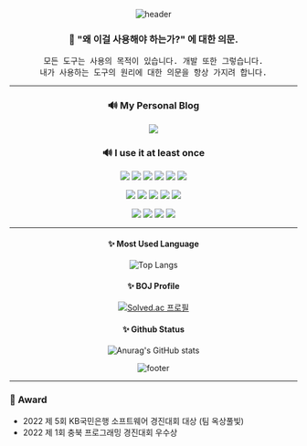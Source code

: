 <div align="center">
  
![header](https://capsule-render.vercel.app/api?type=waving&color=0:07EFEB,20:1EC4DC,40:369ACD,60:4D6FBE,100:6644AF&height=250&fontColor=ffffff&section=header&text=RookieAND&fontSize=90&animation=fadeIn)

<h3>📑 "왜 이걸 사용해야 하는가?" 에 대한 의문. </h3>

<pre>모든 도구는 사용의 목적이 있습니다. 개발 또한 그렇습니다.
내가 사용하는 도구의 원리에 대한 의문을 항상 가지려 합니다.</pre>
  
***  
  
<h3>🔊 My Personal Blog</h3>
  <a href="https://velog.io/@rookieand"><img src="https://img.shields.io/badge/Velog-20C997?style=for-the-badge&logo=Velog&logoColor=white"/></a>

<h3>🔊 I use it at least once</h3>

  <img src="https://img.shields.io/badge/Javascript-F7DF1E?style=for-the-badge&logo=Javascript&logoColor=white"/> <img src="https://img.shields.io/badge/Typescript-007ACC?style=for-the-badge&logo=Typescript&logoColor=white"/> <img src="https://img.shields.io/badge/Python-3776AB?style=for-the-badge&logo=Python&logoColor=white"/> <img src="https://img.shields.io/badge/C-A8B9CC?style=for-the-badge&logo=C&logoColor=white"/> <img src="https://img.shields.io/badge/Java-FF3300?style=for-the-badge&logo=CoffeeScript&logoColor=white"/> <img src="https://img.shields.io/badge/Swift-F05138?style=for-the-badge&logo=Swift&logoColor=white"/>

<img src="https://img.shields.io/badge/React-61DAFB?style=for-the-badge&logo=React&logoColor=white"/> <img src="https://img.shields.io/badge/Next.js-000000?style=for-the-badge&logo=Next.js&logoColor=white"/> <img src="https://img.shields.io/badge/Flask-000000?style=for-the-badge&logo=Flask&logoColor=white"/> <img src="https://img.shields.io/badge/Express-000000?style=for-the-badge&logo=Express&logoColor=white"/> <img src="https://img.shields.io/badge/React_Query-FF4154?style=for-the-badge&logo=React-Query&logoColor=white"/>
  
<img src="https://img.shields.io/badge/MySQL-4479A1?style=for-the-badge&logo=MySQL&logoColor=white"/> <img src="https://img.shields.io/badge/MariaDB-003545?style=for-the-badge&logo=MariaDB&logoColor=white"/> <img src="https://img.shields.io/badge/Redis-DC382D?style=for-the-badge&logo=Redis&logoColor=white"/> <img src="https://img.shields.io/badge/MongoDB-47A248?style=for-the-badge&logo=MongoDB&logoColor=white"/>
  
***
  
<h4>✨ Most Used Language</h4>
  
![Top Langs](https://github-readme-stats.vercel.app/api/top-langs/?username=RookieAND&theme=radical&hide=jupyter%20notebook&layout=compact)
  
  
<h4>✨ BOJ Profile</h4>
  
[![Solved.ac
프로필](http://mazassumnida.wtf/api/v2/generate_badge?boj=gwangin)](https://solved.ac/gwangin)

<h4>✨ Github Status</h4>
  
![Anurag's GitHub stats](https://github-readme-stats.vercel.app/api?username=RookieAND&show_icons=true&theme=radical)

![footer](https://capsule-render.vercel.app/api?type=waving&color=0:07EFEB,20:1EC4DC,40:369ACD,60:4D6FBE,100:6644AF&height=250&fontColor=ffffff&section=footer&animation=fadeIn&stroke=C6C6C6)
</div>

***

<h3>💎 Award </h3>
<ul>
  <li>2022 제 5회 KB국민은행 소프트웨어 경진대회 대상 (팀 옥상풀빛)</li>
  <li>2022 제 1회 충북 프로그래밍 경진대회 우수상</li>
</ul>

